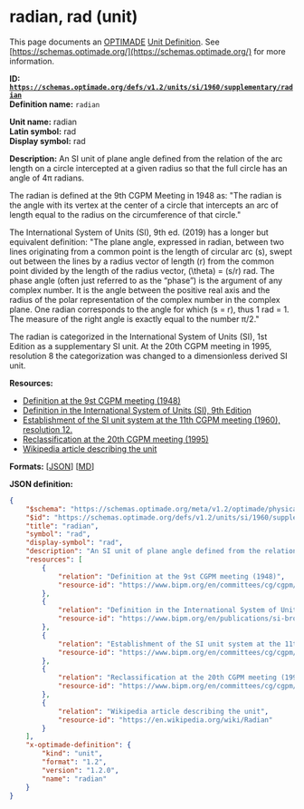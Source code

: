 # radian, rad (unit)

This page documents an [OPTIMADE](https://www.optimade.org/) [Unit Definition](https://schemas.optimade.org/#definitions). See [https://schemas.optimade.org/](https://schemas.optimade.org/) for more information.

**ID: [`https://schemas.optimade.org/defs/v1.2/units/si/1960/supplementary/radian`](https://schemas.optimade.org/defs/v1.2/units/si/1960/supplementary/radian)**  
**Definition name:** `radian`

**Unit name:** radian  
**Latin symbol:** rad  
**Display symbol:** rad  
  
**Description:** An SI unit of plane angle defined from the relation of the arc length on a circle intercepted at a given radius so that the full circle has an angle of 4π radians.

The radian is defined at the 9th CGPM Meeting in 1948 as: "The radian is the angle with its vertex at the center of a circle that intercepts an arc of length equal to the radius on the circumference of that circle."

The International System of Units (SI), 9th ed. (2019) has a longer but equivalent definition: "The plane angle, expressed in radian, between two lines originating from a common point is the length of circular arc \(s\), swept out between the lines by a radius vector of length \(r\) from the common point divided by the length of the radius vector, \(\theta\) = \(s/r\) rad. The phase angle (often just referred to as the “phase”) is the argument of any complex number. It is the angle between the positive real axis and the radius of the polar representation of the complex number in the complex plane. One radian corresponds to the angle for which \(s = r\), thus 1 rad = 1. The measure of the right angle is exactly equal to the number π/2."

The radian is categorized in the International System of Units (SI), 1st Edition as a supplementary SI unit.
At the 20th CGPM meeting in 1995, resolution 8 the categorization was changed to a dimensionless derived SI unit.

**Resources:**

- [Definition at the 9st CGPM meeting (1948)](https://www.bipm.org/en/committees/cg/cgpm/9-1948)
- [Definition in the International System of Units (SI), 9th Edition](https://www.bipm.org/en/publications/si-brochure)
- [Establishment of the SI unit system at the 11th CGPM meeting (1960), resolution 12.](https://www.bipm.org/en/committees/cg/cgpm/11-1960/resolution-12)
- [Reclassification at the 20th CGPM meeting (1995)](https://www.bipm.org/en/committees/cg/cgpm/20-1995/resolution-8)
- [Wikipedia article describing the unit](https://en.wikipedia.org/wiki/Radian)


**Formats:** [[JSON](radian.json)] [[MD](radian.md)]

**JSON definition:**

``` json
{
    "$schema": "https://schemas.optimade.org/meta/v1.2/optimade/physical_unit_definition.md",
    "$id": "https://schemas.optimade.org/defs/v1.2/units/si/1960/supplementary/radian",
    "title": "radian",
    "symbol": "rad",
    "display-symbol": "rad",
    "description": "An SI unit of plane angle defined from the relation of the arc length on a circle intercepted at a given radius so that the full circle has an angle of 4\u03c0 radians.\n\nThe radian is defined at the 9th CGPM Meeting in 1948 as: \"The radian is the angle with its vertex at the center of a circle that intercepts an arc of length equal to the radius on the circumference of that circle.\"\n\nThe International System of Units (SI), 9th ed. (2019) has a longer but equivalent definition: \"The plane angle, expressed in radian, between two lines originating from a common point is the length of circular arc \\(s\\), swept out between the lines by a radius vector of length \\(r\\) from the common point divided by the length of the radius vector, \\(\\theta\\) = \\(s/r\\) rad. The phase angle (often just referred to as the \u201cphase\u201d) is the argument of any complex number. It is the angle between the positive real axis and the radius of the polar representation of the complex number in the complex plane. One radian corresponds to the angle for which \\(s = r\\), thus 1 rad = 1. The measure of the right angle is exactly equal to the number \u03c0/2.\"\n\nThe radian is categorized in the International System of Units (SI), 1st Edition as a supplementary SI unit.\nAt the 20th CGPM meeting in 1995, resolution 8 the categorization was changed to a dimensionless derived SI unit.",
    "resources": [
        {
            "relation": "Definition at the 9st CGPM meeting (1948)",
            "resource-id": "https://www.bipm.org/en/committees/cg/cgpm/9-1948"
        },
        {
            "relation": "Definition in the International System of Units (SI), 9th Edition",
            "resource-id": "https://www.bipm.org/en/publications/si-brochure"
        },
        {
            "relation": "Establishment of the SI unit system at the 11th CGPM meeting (1960), resolution 12.",
            "resource-id": "https://www.bipm.org/en/committees/cg/cgpm/11-1960/resolution-12"
        },
        {
            "relation": "Reclassification at the 20th CGPM meeting (1995)",
            "resource-id": "https://www.bipm.org/en/committees/cg/cgpm/20-1995/resolution-8"
        },
        {
            "relation": "Wikipedia article describing the unit",
            "resource-id": "https://en.wikipedia.org/wiki/Radian"
        }
    ],
    "x-optimade-definition": {
        "kind": "unit",
        "format": "1.2",
        "version": "1.2.0",
        "name": "radian"
    }
}
```